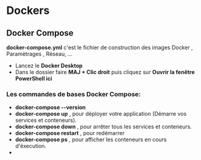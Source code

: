 # Dockers

## Docker Compose
**docker-compose.yml** c'est le fichier de construction des images Docker , Paramètrages , Réseau, ...
- Lancez le **Docker Desktop**
- Dans le dossier faire **MAJ + Clic droit** puis cliquez sur **Ouvrir la fenêtre PowerShell ici**

### Les commandes de bases Docker Compose:
- **docker-compose --version**
- **docker-compose up** , pour déployer votre application (Démarre vos services et conteneurs).
- **docker-compose down** , pour arrêter tous les services et conteneurs.
- **docker-compose restart** , pour redémarrer
- **docker-compose ps** , pour afficher les conteneurs en cours d'éxecution.
-     
